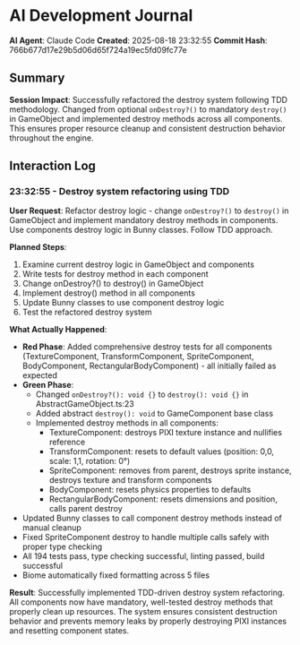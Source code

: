 # AI Development Journal

**AI Agent**: Claude Code
**Created**: 2025-08-18 23:32:55
**Commit Hash**: 766b677d17e29b5d06d65f724a19ec5fd09fc77e

## Summary
**Session Impact**: Successfully refactored the destroy system following TDD methodology. Changed from optional `onDestroy?()` to mandatory `destroy()` in GameObject and implemented destroy methods across all components. This ensures proper resource cleanup and consistent destruction behavior throughout the engine.

## Interaction Log

### 23:32:55 - Destroy system refactoring using TDD
**User Request**: Refactor destroy logic - change `onDestroy?()` to `destroy()` in GameObject and implement mandatory destroy methods in components. Use components destroy logic in Bunny classes. Follow TDD approach.

**Planned Steps**:
1. Examine current destroy logic in GameObject and components
2. Write tests for destroy method in each component
3. Change onDestroy?() to destroy() in GameObject
4. Implement destroy() method in all components
5. Update Bunny classes to use component destroy logic
6. Test the refactored destroy system

**What Actually Happened**:
- **Red Phase**: Added comprehensive destroy tests for all components (TextureComponent, TransformComponent, SpriteComponent, BodyComponent, RectangularBodyComponent) - all initially failed as expected
- **Green Phase**: 
  - Changed `onDestroy?(): void {}` to `destroy(): void {}` in AbstractGameObject.ts:23
  - Added abstract `destroy(): void` to GameComponent base class
  - Implemented destroy methods in all components:
    - TextureComponent: destroys PIXI texture instance and nullifies reference
    - TransformComponent: resets to default values (position: 0,0, scale: 1,1, rotation: 0°)
    - SpriteComponent: removes from parent, destroys sprite instance, destroys texture and transform components
    - BodyComponent: resets physics properties to defaults
    - RectangularBodyComponent: resets dimensions and position, calls parent destroy
- Updated Bunny classes to call component destroy methods instead of manual cleanup
- Fixed SpriteComponent destroy to handle multiple calls safely with proper type checking
- All 194 tests pass, type checking successful, linting passed, build successful
- Biome automatically fixed formatting across 5 files

**Result**: Successfully implemented TDD-driven destroy system refactoring. All components now have mandatory, well-tested destroy methods that properly clean up resources. The system ensures consistent destruction behavior and prevents memory leaks by properly destroying PIXI instances and resetting component states.